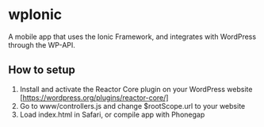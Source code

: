 # wpIonic

A mobile app that uses the Ionic Framework, and integrates with WordPress through the WP-API.

## How to setup

1. Install and activate the Reactor Core plugin on your WordPress website [https://wordpress.org/plugins/reactor-core/]
2. Go to www/controllers.js and change $rootScope.url to your website
3. Load index.html in Safari, or compile app with Phonegap


